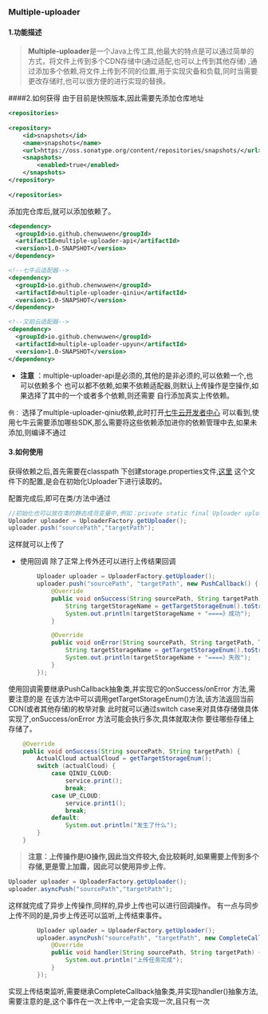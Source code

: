 ### Multiple-uploader

#### 1.功能描述
>**Multiple-uploader**是一个Java上传工具,他最大的特点是可以通过简单的方式，将文件上传到多个CDN存储中(通过适配,也可以上传到其他存储)
,通过添加多个依赖,将文件上传到不同的位置,用于实现灾备和负载,同时当需要更改存储时,也可以很方便的进行实现的替换。

####2.如何获得
由于目前是快照版本,因此需要先添加仓库地址
```xml
<repositories>
 
<repository>
    <id>snapshots</id>
    <name>snapshots</name>
    <url>https://oss.sonatype.org/content/repositories/snapshots/</url>
    <snapshots>
        <enabled>true</enabled>
    </snapshots>
</repository>
 
</repositories>
```
添加完仓库后,就可以添加依赖了。

```xml
<dependency>
  <groupId>io.github.chenwuwen</groupId>
  <artifactId>multiple-uploader-api</artifactId>
  <version>1.0-SNAPSHOT</version>
</dependency>

<!--七牛云适配器-->
<dependency>
  <groupId>io.github.chenwuwen</groupId>
  <artifactId>multiple-uploader-qiniu</artifactId>
  <version>1.0-SNAPSHOT</version>
</dependency>

<!--又拍云适配器-->
<dependency>
  <groupId>io.github.chenwuwen</groupId>
  <artifactId>multiple-uploader-upyun</artifactId>
  <version>1.0-SNAPSHOT</version>
</dependency>

```

- **注意** ：multiple-uploader-api是必须的,其他的是非必须的,可以依赖一个,也可以依赖多个
也可以都不依赖,如果不依赖适配器,则默认上传操作是空操作,如果选择了其中的一个或者多个依赖,则还需要
自行添加真实上传依赖。

`例：`
选择了multiple-uploader-qiniu依赖,此时打开[七牛云开发者中心](https://developer.qiniu.com/kodo/sdk/1239/java)
可以看到,使用七牛云需要添加哪些SDK,那么需要将这些依赖添加进你的依赖管理中去,如果未添加,则编译不通过


#### 3.如何使用
获得依赖之后,首先需要在classpath 下创建storage.properties文件,[这里](https://github.com/chenwuwen/multiple-uploader/blob/master/storage.properties)
这个文件下的配置,是会在初始化Uploader下进行读取的。

配置完成后,即可在类/方法中通过

```java
//初始化也可以放在类的静态成员变量中,例如：private static final Uploader uploader = UploaderFactory.getUploader();
Uploader uploader = UploaderFactory.getUploader();
uploader.push("sourcePath","targetPath");
```

这样就可以上传了

- 使用回调
除了正常上传外还可以进行上传结果回调
```java
        Uploader uploader = UploaderFactory.getUploader();
        uploader.push("sourcePath", "targetPath", new PushCallback() {
            @Override
            public void onSuccess(String sourcePath, String targetPath) {
                String targetStorageName = getTargetStorageEnum().toString();
                System.out.println(targetStorageName + "====》成功");
            }

            @Override
            public void onError(String sourcePath, String targetPath, Throwable throwable) {
                String targetStorageName = getTargetStorageEnum().toString();
                System.out.println(targetStorageName + "====》失败");
            }
        });
```

使用回调需要继承PushCallback抽象类,并实现它的onSuccess/onError 方法,需要注意的是
在该方法中可以调用getTargetStorageEnum()方法,该方法返回当前CDN(或者其他存储)的枚举对象
此时就可以通过switch case来对具体存储做具体实现了,onSuccess/onError 方法可能会执行多次,具体就取决你
要往哪些存储上存储了。
```java
    @Override
    public void onSuccess(String sourcePath, String targetPath) {
        ActualCloud actualCloud = getTargetStorageEnum();
        switch (actualCloud) {
            case QINIU_CLOUD:
                service.print();
                break;
            case UP_CLOUD:
                service.print1();
                break;
            default:
                System.out.println("发生了什么");
        }
    }
```

> **注意：**上传操作是IO操作,因此当文件较大,会比较耗时,如果需要上传到多个存储,更是雪上加霜，因此可以使用**异步上传**。

```java
Uploader uploader = UploaderFactory.getUploader();
uploader.asyncPush("sourcePath","targetPath");
```
这样就完成了异步上传操作,同样的,异步上传也可以进行回调操作。
有一点与同步上传不同的是,异步上传还可以监听,上传结束事件。
```java
        Uploader uploader = UploaderFactory.getUploader();
        uploader.asyncPush("sourcePath", "targetPath", new CompleteCallback("sourcePath","targetPath") {
            @Override
            public void handler(String sourcePath, String targetPath) {
                System.out.println("上传任务完成");
            }
        });
```
实现上传结束监听,需要继承CompleteCallback抽象类,并实现handler()抽象方法,需要注意的是,这个事件在一次上传中,一定会实现一次,且只有一次
